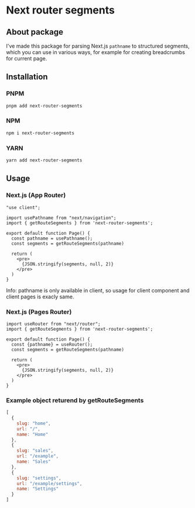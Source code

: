 # Next router segments

## About package

I've made this package for parsing Next.js `pathname` to structured segments, which you can use in various ways, for
example for creating breadcrumbs for current page.

## Installation

### PNPM

```bash
pnpm add next-router-segments
```

### NPM

```bash
npm i next-router-segments
```

### YARN

```bash
yarn add next-router-segments
```

## Usage

### Next.js (App Router)

```tsx
"use client";

import usePathname from "next/navigation";
import { getRouteSegments } from 'next-router-segments';

export default function Page() {
  const pathname = usePathname();
  const segments = getRouteSegments(pathname)
  
  return (
    <pre>
      {JSON.stringify(segments, null, 2)}
    </pre>
  )
}
```

Info: pathname is only available in client, so usage for client component and client pages is exacly same.

### Next.js (Pages Router)

```tsx
import useRouter from "next/router";
import { getRouteSegments } from 'next-router-segments';

export default function Page() {
  const {pathname} = useRouter();
  const segments = getRouteSegments(pathname)
  
  return (
    <pre>
      {JSON.stringify(segments, null, 2)}
    </pre>
  )
}
```

### Example object returend by getRouteSegments

```js
[
  {
    slug: "home",
    url: "/",
    name: "Home"
  },
  {
    slug: "sales",
    url: "/example",
    name: "Sales"
  },
  {
    slug: "settings",
    url: "/example/settings",
    name: "Settings"
  }
]
```
